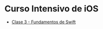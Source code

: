 # Curso Intensivo de iOS

- [Clase 3 - Fundamentos de Swift](https://github.com/cTapiaDev/repo_curso_ios_2024/tree/main/SwiftPlayground])

